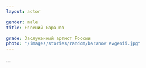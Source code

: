 ```yaml
---
layout: actor

gender: male
title: Евгений Баранов

grade: Заслуженный артист России
photo: "/images/stories/random/baranov evgenii.jpg"
---
```


…